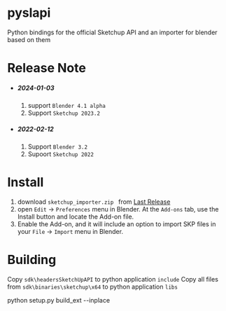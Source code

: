 # pyslapi
Python bindings for the official Sketchup API and an importer for blender based on them

# Release Note
* ##### 2024-01-03
    1. support `Blender 4.1 alpha`
    2. Support `Sketchup 2023.2`

* ##### 2022-02-12
    1.  Support `Blender 3.2`
    2. Supoort `Sketchup 2022`

# Install
1. download `sketchup_importer.zip
` from [Last Release](https://github.com/RedHaloStudio/Sketchup_Importer/releases)
2. open `Edit` → `Preferences` menu in Blender. At the `Add-ons` tab, use the Install button and locate the Add-on file. 
3. Enable the Add-on, and it will include an option to import SKP files in your `File` → `Import` menu in Blender.

# Building
Copy `sdk\headersSketchUpAPI` to python application `include`
Copy all files from `sdk\binaries\sketchup\x64` to python application `libs`


python setup.py build_ext --inplace